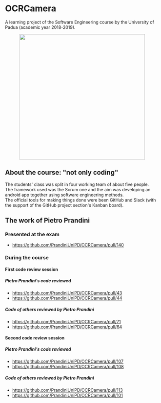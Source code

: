 # OCRCamera
A learning project of the Software Engineering course by the University of Padua (academic year 2018-2019).  

<p align="center">
    <img src="media/main_app.gif" width="411">
</p>

## About the course: "not only coding"
The students' class was split in four working team of about five people.  
The framework used was the Scrum one and the aim was developing an android app together using software engineering methods.  
The official tools for making things done were been GitHub and Slack (with the support of the GitHub project section's Kanban board).  

## The work of Pietro Prandini
### Presented at the exam
* https://github.com/PrandiniUniPD/OCRCamera/pull/140  
### During the course
#### First code review session
##### Pietro Prandini's code reviewed
* https://github.com/PrandiniUniPD/OCRCamera/pull/43
* https://github.com/PrandiniUniPD/OCRCamera/pull/44
##### Code of others reviewed by Pietro Prandini
* https://github.com/PrandiniUniPD/OCRCamera/pull/71
* https://github.com/PrandiniUniPD/OCRCamera/pull/64
#### Second code review session
##### Pietro Prandini's code reviewed
* https://github.com/PrandiniUniPD/OCRCamera/pull/107
* https://github.com/PrandiniUniPD/OCRCamera/pull/108
##### Code of others reviewed by Pietro Prandini
* https://github.com/PrandiniUniPD/OCRCamera/pull/113
* https://github.com/PrandiniUniPD/OCRCamera/pull/101

